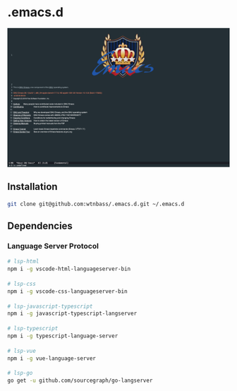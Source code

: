 # .emacs.d

![screenshot](startup-screenshot.png)

## Installation

```sh
git clone git@github.com:wtnbass/.emacs.d.git ~/.emacs.d
```

## Dependencies

### Language Server Protocol

```sh
# lsp-html
npm i -g vscode-html-languageserver-bin

# lsp-css
npm i -g vscode-css-languageserver-bin

# lsp-javascript-typescript
npm i -g javascript-typescript-langserver

# lsp-typescript
npm i -g typescript-language-server

# lsp-vue
npm i -g vue-language-server

# lsp-go
go get -u github.com/sourcegraph/go-langserver
```
